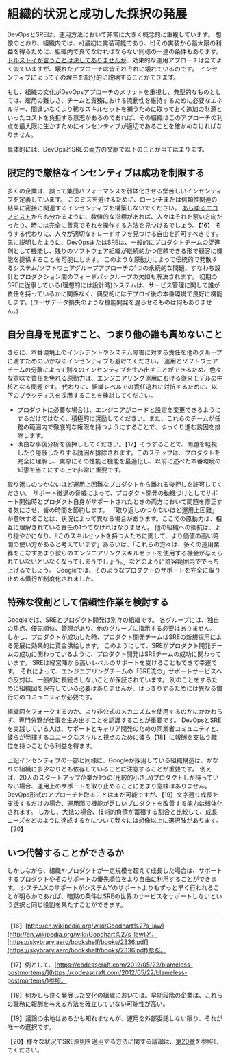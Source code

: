 # 組織的状況と成功した採択の発展

DevOpsとSREは、運用方法において非常に大きく概念的に重複しています。
想像のとおり、組織内では、a)最初に実装可能であり、b)その実装から最大限の利益を得るために、組織内で真でなければならない同様の一連の条件もあります。
[トルストイが言うことは決してありませんが](http://bit.ly/2LPfiog)、効果的な運用アプローチは全てよく似ていますが、壊れたアプローチは皆それぞれに壊れているのです。
インセンティブによってその理由を部分的に説明することができます。

もし、組織の文化がDevOpsアプローチのメリットを重視し、典型的なものとしては、雇用の難しさ、チームと責務における流動性を維持するために必要なエネルギー、間違いなくより稀なスキルセットを補うために取っておく追加の財源といったコストを負担する意志があるのであれば、その組織はこのアプローチの利点を最大限に生かすためにインセンティブが適切であることを確かめなければなりません。

具体的には、DevOpsとSREの両方の文脈で以下のことが当てはまります。

## 限定的で厳格なインセンティブは成功を制限する

多くの企業は、誤って集団パフォーマンスを弱体化させる堅苦しいインセンティブを定義しています。
このミスを避けるために、ローンチまたは信頼性関連の結果に密接に関連するインセンティブを構築しないでください。
[あらゆるエコノミスト](http://bit.ly/2J7AZhA)からも分かるように、数値的な指標があれば、人々はそれを悪い方向だったり、時には完全に善意でそれを操作する方法を見つけるでしょう。【16】
そうする代わりに、人々が適切なトレードオフを見つける自由を許可すべきです。
先に説明したように、DevOpsまたはSREは、一般的にプロダクトチームの促進剤として機能し、残りのソフトウェア組織が継続的かつ信頼できる形で顧客に機能を提供することを可能にします。
このような原動力によって伝統的で発散するシステム/ソフトウェアグループアプローチの1つの永続的な問題、すなわち設計とプロダクション間のフィードバックループの欠如も解決されます。
初期のSREに従事している(理想的には設計時)システムは、サービス管理に関して誰が責任を持っているかに関係なく、典型的にはデプロイ後の本番環境で良好に機能します。(ユーザデータ損失のような機能開発を遅らせるものは何もありません。)

## 自分自身を見直すこと、つまり他の誰も責めないこと

さらに、本番環境上のインシデントやシステム障害に対する責任を他のグループに渡すためのいかなるインセンティブも避けてください。
運用とソフトウェアチームの分離によって別々のインセンティブを生み出すことができるため、色々な意味で責任を免れる原動力は、エンジニアリング運用における従来モデルの中核となる問題です。
代わりに、組織レベルでの責任逃れに対抗するために、以下のプラクティスを採用することを検討してください。

* プロダクトに必要な場合は、エンジニアがコードと設定を変更できるようにするだけではなく、積極的に奨励してください。また、これらのチームが任務の範囲内で徹底的な権限を持つようにすることで、ゆっくり進む誘因を排除します。
* 潔白な事後分析を後押ししてください。【17】そうすることで、問題を軽視したり隠蔽したりする誘因が排除されます。このステップは、プロダクトを完全に理解し、実際にその性能と機能を最適化し、以前に述べた本番環境の知恵を当てにする上で非常に重要です。

取り返しのつかないほど運用上困難なプロダクトから離れる後押しを許可してください。
サポート撤退の脅威によって、プロダクト開発の動機づけとしてサポート開始時とプロダクト自身がサポートされたときの両方において問題を修正する気にさせ、皆の時間を節約します。
「取り返しのつかないほど運用上困難」が意味することは、状況によって異なる場合があります。ここでの原動力は、相互に理解されている責任の1つでなければなりません。
他の組織への抵抗は、より穏やかになり、「このスキルセットを持つ人たちに関して、より価値の高い時間の使い方があると考えています」あるいは、「これらの方々は、多くの運用業務をこなすあまり彼らのエンジニアリングスキルセットを使用する機会が与えられていないといなくなってしまうでしょう。」などのように許容範囲内ででっち上げるでしょう。
Googleでは、そのようなプロダクトのサポートを完全に取り止める慣行が制度化されました。

## 特殊な役割として信頼性作業を検討する

Googleでは、SREとプロダクト開発は別々の組織です。
各グループには、独自の焦点、優先順位、管理があり、他のグループに指示する必要はありません。
しかし、プロダクトが成功した時、プロダクト開発チームはSREの新規採用による発展に効果的に資金供給します。
このようにして、SREがプロダクト開発チームの成功に関わっているように、プロダクト開発はSREチームの成功に関わっています。
SREは経営陣から高いレベルのサポートを受けることもできて幸運です。
それによって、エンジニアリングチームの「SRE流の」サポートサービスへの反対は、一般的に長続きしないことが保証されています。
別のことをするために組織図を保有している必要はありませんが、はっきりするためには異なる慣行ののコミュニティが必要です。

組織図をフォークするのか、より非公式のメカニズムを使用するのかにかかわらず、専門分野が仕事を生み出すことを認識することが重要です。
DevOpsとSREを実践している人は、サポートとキャリア開発のための同業者コミュニティと、彼らが発揮するユニークなスキルと視点のために彼ら【18】に報酬を支払う職位を持つことから利益を得ます。

上記インセンティブの一部と同様に、Googleが採用している組織構造は、かなりの組織に多少なりとも依存していることに注意することが重要です。
例えば、20人のスタートアップ企業が1つの(比較的小さい)プロダクトしか持っていない場合、運用上のサポートを取り止めることにあまり意味はありません。
DevOps形式のアプローチを取ることはまだ可能ですが、【19】文字通り成長を支援するだけの場合、運用面で機能が乏しいプロダクトを改善する能力は弱体化されます。
しかし、大抵の場合、技術的負債が蓄積する割合と比較して、成長ニーズをどのように達成するかについて我々には想像以上に選択肢があります。【20】

## いつ代替することができるか

しかしながら、組織やプロダクトが一定規模を超えて成長した場合は、サポートするプロダクトやそのサポートの優先順位をより自由に利用することができます。
システムXのサポートがシステムYのサポートよりもずっと早く行われることが明らかであれば、暗黙の条件はSREの世界のサービスをサポートしないという選択と同じ役割を果たすことができます。

----------
【16】[http://en.wikipedia.org/wiki/Goodhart%27s_law](http://en.wikipedia.org/wiki/Goodhart%27s_law)と、[https://skybrary.aero/bookshelf/books/2336.pdf](https://skybrary.aero/bookshelf/books/2336.pdf)参照。

【17】例として、[https://codeascraft.com/2012/05/22/blameless-postmortems/](https://codeascraft.com/2012/05/22/blameless-postmortems/)参照。

【18】何かしら良く発展した文化の組織においては。早期段階の企業は、これらの職務に報酬を与える方法を確立していない可能性が高い。

【19】議論の余地はあるかも知れませんが、運用を外部委託しない限り、それが唯一の選択です。

【20】様々な状況でSRE原則を適用する方法に関する議論は、[第20章](../../20_sre-team-lifecycles/README.md)を参照してください。
